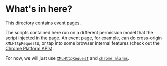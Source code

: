 # What's in here?

This directory contains [event
pages](https://developer.chrome.com/extensions/event_pages).

The scripts contained here run on a different permission model that the script
injected in the page. An event page, for example, can do cross-origin
`XMLHttpRequest`s, or tap into some browser internal features (check out the
[Chrome Platform APIs](https://developer.chrome.com/extensions/api_index)).

For now, we will just use
[`XMLHttpRequest`](https://developer.chrome.com/extensions/xhr) and [`chrome alarms`](https://developer.chrome.com/extensions/alarms).
